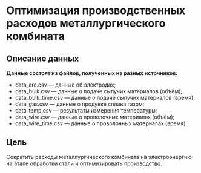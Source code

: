# Оптимизация производственных расходов металлургического комбината
## Описание данных
**Данные состоят из файлов, полученных из разных источников:**

- data_arc.csv — данные об электродах;
- data_bulk.csv — данные о подаче сыпучих материалов (объём);
- data_bulk_time.csv — данные о подаче сыпучих материалов (время);
- data_gas.csv — данные о продувке сплава газом;
- data_temp.csv — результаты измерения температуры;
- data_wire.csv — данные о проволочных материалах (объём);
- data_wire_time.csv — данные о проволочных материалах (время).
## Цель
Сократить расходы металлургического комбината на электроэнергию на этапе обработки стали и оптимизировать производство.
